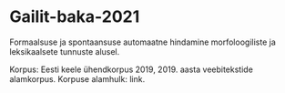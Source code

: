 # Gailit-baka-2021
Formaalsuse ja spontaansuse automaatne hindamine morfoloogiliste ja leksikaalsete tunnuste alusel.

Korpus: Eesti keele ühendkorpus 2019, 2019. aasta veebitekstide alamkorpus.
Korpuse alamhulk: link.
